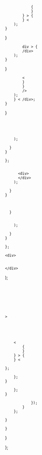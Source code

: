 ---
---

>




                {
                }
            } > {
            } <
        );
    }
}

            div > {
            /div>
        );
    }
}

            <
            }
            }
            />
        );
        } < /div>;
    }
}
```




    );

  }
}

}; 


      <div>
      </div>
    );

  }
}



  }


    );

  }
}

}; 

``` 



>
>





    <div>


    </div>
);
```







>





    <
        {
        }
    } > {
    } <

};
```







        };
    }

        };
    }

                });
            }
        };

    }

    }
}

};
```

